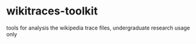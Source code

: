# wikitraces-toolkit
tools for analysis the wikipedia trace files, undergraduate research usage only
